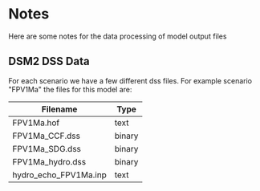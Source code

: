 # Notes 

Here are some notes for the data processing of model output files

## DSM2 DSS Data

For each scenario we have a few different dss files. For example scenario "FPV1Ma" the files
for this model are:

| Filename                  | Type   |
|---------------------------|--------|
| FPV1Ma.hof                 | text   |
| FPV1Ma_CCF.dss             | binary |
| FPV1Ma_SDG.dss             | binary |
| FPV1Ma_hydro.dss           | binary |
| hydro_echo_FPV1Ma.inp      | text   |

